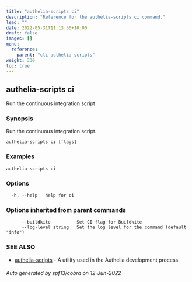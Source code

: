 ```yaml
---
title: "authelia-scripts ci"
description: "Reference for the authelia-scripts ci command."
lead: ""
date: 2022-05-31T11:13:56+10:00
draft: false
images: []
menu:
  reference:
    parent: "cli-authelia-scripts"
weight: 330
toc: true
---
```


## authelia-scripts ci

Run the continuous integration script

### Synopsis

Run the continuous integration script.

```
authelia-scripts ci [flags]
```

### Examples

```
authelia-scripts ci
```

### Options

```
  -h, --help   help for ci
```

### Options inherited from parent commands

```
      --buildkite          Set CI flag for Buildkite
      --log-level string   Set the log level for the command (default "info")
```

### SEE ALSO

* [authelia-scripts](authelia-scripts.md)	 - A utility used in the Authelia development process.

###### Auto generated by spf13/cobra on 12-Jun-2022
